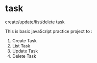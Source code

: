 # task
create/update/list/delete task

This is basic javaScript practice project to :
1. Create Task
2. List Task
3. Update Task
4. Delete Task